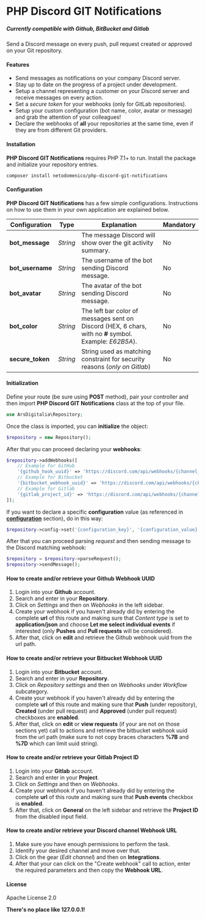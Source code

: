 # PHP Discord GIT Notifications
##### *Currently compatible with Github, BitBucket and Gitlab*

Send a Discord message on every push, pull request created or approved on your Git repository.

#### Features

- Send messages as notifications on your company Discord server.
- Stay up to date on the progress of a project under development.
- Setup a channel representing a customer on your Discord server and receive messages on every action.
- Set a *secure token* for your webhooks (only for GitLab repositories).
- Setup your custom configuration (bot name, color, avatar or message) and grab the attention of your colleagues!
- Declare the webhooks of **all** your repositories at the same time, even if they are from different Git providers.

#### Installation

**PHP Discord GIT Notifications** requires PHP 7.1+ to run.
Install the package and initialize your repository entries.

```sh
composer install netodomenico/php-discord-git-notifications
```

#### Configuration

**PHP Discord GIT Notifications** has a few simple configurations.
Instructions on how to use them in your own application are explained below.

| Configuration | Type | Explanation | Mandatory
| ------------- | ---- | ----------- | -------  |
| **bot_message** | *String* | The message Discord will show over the git activity summary. | No
| **bot_username** | *String* | The username of the bot sending Discord message. | No
| **bot_avatar** | *String* | The avatar of the bot sending Discord message. | No
| **bot_color** | *String* | The left bar color of messages sent on Discord (HEX, 6 chars, with no **#** symbol. Example: *E62B5A*). | No
| **secure_token** | *String* | String used as matching constraint for security reasons (*only on Gitlab*) | No

#### Initialization

Define your route (be sure using **POST** method), pair your controller and then import **PHP Discord GIT Notifications** class at the top of your file.

```php
use ArsDigitalia\Repository;
```

Once the class is imported, you can **initialize** the object:

```php
$repository = new Repository();
```

After that you can proceed declaring your **webhooks**:

```php
$repository->addWebhooks([
    // Example for GitHub
    '{github_hook_uuid}' => 'https://discord.com/api/webhooks/{channel_id}/{webhook_id}',
    // Example for Bitbucket
    '{bitbucket_webhook_uuid}' => 'https://discord.com/api/webhooks/{channel_id}/{webhook_id}',
    // Example for Gitlab
    '{gitlab_project_id}' => 'https://discord.com/api/webhooks/{channel_id}/{webhook_id}',
]);
```

If you want to declare a specific **configuration** value (as referenced in [**configuration**](#configuration) section), do in this way:

```php
$repository->config->set('{configuration_key}', '{configuration_value}');
```

After that you can proceed parsing *request* and then sending message to the Discord matching webhook:

```php
$repository = $repository->parseRequest();
$repository->sendMessage();
```

#### How to create and/or retrieve your Github Webhook UUID
1. Login into your **Github** account.
2. Search and enter in your **Repository**.
3. Click on *Settings* and then on *Webhooks* in the left sidebar.
4. Create your webhook if you haven't already did by entering the complete **url** of this route and making sure that *Content type* is set to **application/json** and choose **Let me select individual events** if interested (only **Pushes** and **Pull requests** will be considered).
5. After that, click on **edit** and retrieve the Github webhook uuid from the url path.


#### How to create and/or retrieve your Bitbucket Webhook UUID
1. Login into your **Bitbucket** account.
2. Search and enter in your **Repository**.
3. Click on *Repository settings* and then on *Webhooks* under *Workflow* subcategory.
4. Create your webhook if you haven't already did by entering the complete **url** of this route and making sure that **Push** (under repository), **Created** (under pull request) and **Approved** (under pull request) checkboxes are **enabled**.
5. After that, click on **edit** or **view requests** (if your are not on those sections yet) call to actions and retrieve the bitbucket webhook uuid from the url path (make sure to not copy braces characters **%7B** and **%7D** which can limit uuid string).

#### How to create and/or retrieve your Gitlab Project ID
1. Login into your **Gitlab** account.
2. Search and enter in your **Project**.
3. Click on *Settings* and then on *Webhooks*.
4. Create your webhook if you haven't already did by entering the complete **url** of this route and making sure that **Push events** checkbox is **enabled**.
5. After that, click on **General** on the left sidebar and retrieve the **Project ID** from the disabled input field.


#### How to create and/or retrieve your Discord channel Webhook URL
1. Make sure you have enough permissions to perform the task.
2. Identify your desired channel and move over that.
3. Click on the gear (*Edit channel*) and then on **Integrations**.
4. After that your can click on the "Create webhook" call to action, enter the required parameters and then copy the **Webhook URL**.


#### License

Apache License 2.0


**There's no place like 127.0.0.1!**
